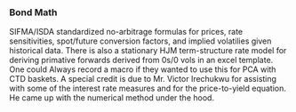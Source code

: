 ### Bond Math ###

SIFMA/ISDA standardized no-arbitrage formulas for prices, rate sensitivities, spot/future conversion factors, and implied volatilies given historical data. 
There is also a stationary HJM term-structure rate model for deriving primative forwards derived from 0s/0 vols in an excel template. One could Always record a macro if they wanted to use this for PCA with CTD baskets. 
A special credit is due to Mr. Victor Irechukwu for assisting with some of the interest rate measures and for the price-to-yield equation. He came up with the numerical method under the hood.
